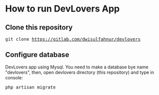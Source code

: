 # How to run DevLovers App
## Clone this repository
<tt>git clone https://gitlab.com/dwisulfahnur/devlovers</tt>

## Configure database
DevLovers app using Mysql.
You need to make a database bye name "devlovers", then, open devlovers directory (this repository) and type in console:

<tt>php artisan migrate</tt>

